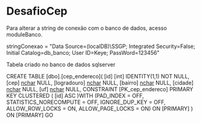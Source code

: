 # DesafioCep

Para alterar a string de conexão com o banco de dados, acesso moduleBanco. 

stringConexao = "Data Source=(localDB)\SSGP; Integrated Security=False; Initial Catalog=db_banco; User ID=Keye; PassWord=123456"



Tabela criado no banco de dados sqlserver

CREATE TABLE [dbo].[cep_endereco](
	[id] [int] IDENTITY(1,1) NOT NULL,
	[cep] [nchar](50) NULL,
	[logradouro] [nchar](50) NULL,
	[bairro] [nchar](50) NULL,
	[cidade] [nchar](50) NULL,
	[uf] [nchar](50) NULL,
 CONSTRAINT [PK_cep_endereco] PRIMARY KEY CLUSTERED 
(
	[id] ASC
)WITH (PAD_INDEX = OFF, STATISTICS_NORECOMPUTE = OFF, IGNORE_DUP_KEY = OFF, ALLOW_ROW_LOCKS = ON, ALLOW_PAGE_LOCKS = ON) ON [PRIMARY]
) ON [PRIMARY]
GO



